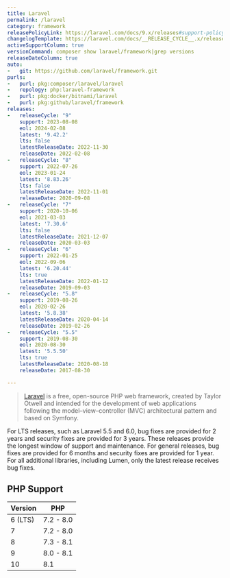 ```yaml
---
title: Laravel
permalink: /laravel
category: framework
releasePolicyLink: https://laravel.com/docs/9.x/releases#support-policy
changelogTemplate: https://laravel.com/docs/__RELEASE_CYCLE__.x/releases
activeSupportColumn: true
versionCommand: composer show laravel/framework|grep versions
releaseDateColumn: true
auto:
-   git: https://github.com/laravel/framework.git
purls:
-   purl: pkg:composer/laravel/laravel
-   repology: php:laravel-framework
-   purl: pkg:docker/bitnami/laravel
-   purl: pkg:github/laravel/framework
releases:
-   releaseCycle: "9"
    support: 2023-08-08
    eol: 2024-02-08
    latest: '9.42.2'
    lts: false
    latestReleaseDate: 2022-11-30
    releaseDate: 2022-02-08
-   releaseCycle: "8"
    support: 2022-07-26
    eol: 2023-01-24
    latest: '8.83.26'
    lts: false
    latestReleaseDate: 2022-11-01
    releaseDate: 2020-09-08
-   releaseCycle: "7"
    support: 2020-10-06
    eol: 2021-03-03
    latest: '7.30.6'
    lts: false
    latestReleaseDate: 2021-12-07
    releaseDate: 2020-03-03
-   releaseCycle: "6"
    support: 2022-01-25
    eol: 2022-09-06
    latest: '6.20.44'
    lts: true
    latestReleaseDate: 2022-01-12
    releaseDate: 2019-09-03
-   releaseCycle: "5.8"
    support: 2019-08-26
    eol: 2020-02-26
    latest: '5.8.38'
    latestReleaseDate: 2020-04-14
    releaseDate: 2019-02-26
-   releaseCycle: "5.5"
    support: 2019-08-30
    eol: 2020-08-30
    latest: '5.5.50'
    lts: true
    latestReleaseDate: 2020-08-18
    releaseDate: 2017-08-30

---
```


> [Laravel](https://laravel.com/) is a free, open-source PHP web framework, created by Taylor Otwell and intended for the development of web applications following the model–view–controller (MVC) architectural pattern and based on Symfony.

For LTS releases, such as Laravel 5.5 and 6.0, bug fixes are provided for 2 years and security fixes are provided for 3 years. These releases provide the longest window of support and maintenance. For general releases, bug fixes are provided for 6 months and security fixes are provided for 1 year. For all additional libraries, including Lumen, only the latest release receives bug fixes.

## PHP Support

Version | PHP
--------|-----------
6 (LTS) | 7.2 - 8.0
7       | 7.2 - 8.0
8       | 7.3 - 8.1
9       | 8.0 - 8.1
10      | 8.1
